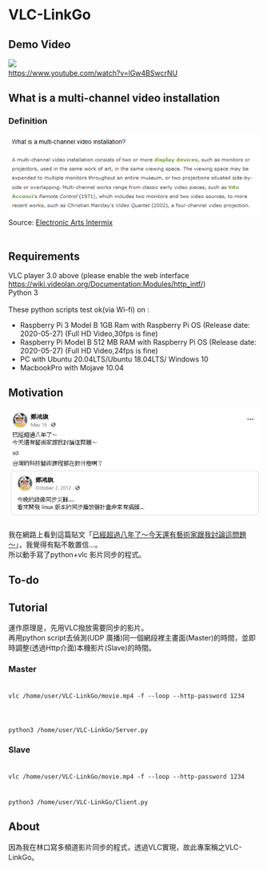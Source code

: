 # VLC-LinkGo
## Demo Video
[![](http://img.youtube.com/vi/lGw4BSwcrNU/0.jpg)](http://www.youtube.com/watch?v=lGw4BSwcrNU "")<br />
https://www.youtube.com/watch?v=lGw4BSwcrNU
## What is a multi-channel video installation
### Definition
![What is a multi-channel video installation](/Snapshots/what_is_a_multi-channel_video_installation.png)<br />
Source: [Electronic Arts Intermix](https://www.eai.org/resourceguide/exhibition/installation/basicquestions.html#QUESTION2)<br />
<br />
## Requirements
VLC player 3.0 above (please enable the web interface https://wiki.videolan.org/Documentation:Modules/http_intf/)<br />
Python 3
<br />
<br />
These python scripts test ok(via Wi-fi) on : <br />
* Raspberry Pi 3 Model B 1GB Ram with Raspberry Pi OS (Release date: 2020-05-27) (Full HD Video,30fps is fine)
* Raspberry Pi Model B 512 MB RAM with Raspberry Pi OS (Release date: 2020-05-27) (Full HD Video,24fps is fine)
* PC with Ubuntu 20.04LTS/Ubuntu 18.04LTS/ Windows 10
* MacbookPro with Mojave 10.04

## Motivation
![已經超過八年了～今天還有藝術家跟我討論這問題～](/Snapshots/Snapshot_theReasonOfDoingThis.png)<br />
<br />
我在網路上看到這篇貼文「[已經超過八年了～今天還有藝術家跟我討論這問題～](https://www.facebook.com/honki/posts/10157377229111375)」，我覺得有點不敢置信...。<br />
所以動手寫了python+vlc 影片同步的程式。<br />

## To-do


## Tutorial
運作原理是，先用VLC撥放需要同步的影片。<br />
再用python script去偵測(UDP 廣播)同一個網段裡主畫面(Master)的時間，並即時調整(透過Http介面)本機影片(Slave)的時間。<br />


### Master
<code>
vlc /home/user/VLC-LinkGo/movie.mp4 -f --loop --http-password 1234 <br>
</code>
<br />
<code>
python3 /home/user/VLC-LinkGo/Server.py
</code>

### Slave
<code>
vlc /home/user/VLC-LinkGo/movie.mp4 -f --loop --http-password 1234
</code>
 <br />
<code>
python3 /home/user/VLC-LinkGo/Client.py
</code>


## About
因為我在林口寫多頻道影片同步的程式，透過VLC實現，故此專案稱之VLC-LinkGo。
